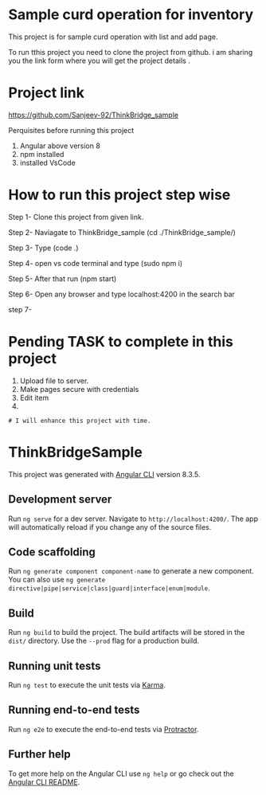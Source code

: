 # Sample curd operation for inventory

This project is for sample curd operation with list and add page.

To run tthis project you need to clone the project from github. i am sharing you the link form where you will get the project details
.

# Project link 

 https://github.com/Sanjeev-92/ThinkBridge_sample

Perquisites before running this project 

1. Angular above version 8
2. npm installed
3. installed VsCode

# How to run this project step wise

Step 1- Clone this project from given link.

Step 2- Naviagate to ThinkBridge_sample (cd ./ThinkBridge_sample/)

Step 3- Type (code .) 

Step 4- open vs code terminal and type (sudo npm i)

Step 5- After that run (npm start)

Step 6- Open any browser and type localhost:4200 in the search bar 

step 7- 


# Pending TASK to complete in this project

1. Upload file to server.
2. Make pages secure with credentials 
3. Edit item 
4. 

    # I will enhance this project with time.

# ThinkBridgeSample

This project was generated with [Angular CLI](https://github.com/angular/angular-cli) version 8.3.5.

## Development server

Run `ng serve` for a dev server. Navigate to `http://localhost:4200/`. The app will automatically reload if you change any of the source files.

## Code scaffolding

Run `ng generate component component-name` to generate a new component. You can also use `ng generate directive|pipe|service|class|guard|interface|enum|module`.

## Build

Run `ng build` to build the project. The build artifacts will be stored in the `dist/` directory. Use the `--prod` flag for a production build.

## Running unit tests

Run `ng test` to execute the unit tests via [Karma](https://karma-runner.github.io).

## Running end-to-end tests

Run `ng e2e` to execute the end-to-end tests via [Protractor](http://www.protractortest.org/).

## Further help

To get more help on the Angular CLI use `ng help` or go check out the [Angular CLI README](https://github.com/angular/angular-cli/blob/master/README.md).
